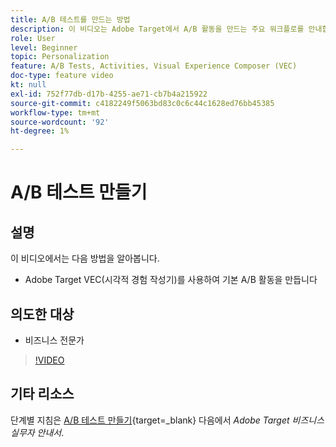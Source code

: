 ```yaml
---
title: A/B 테스트를 만드는 방법
description: 이 비디오는 Adobe Target에서 A/B 활동을 만드는 주요 워크플로를 안내합니다. 이 비디오를 통해 VEC(시각적 경험 작성기)를 사용하여 기본 A/B 활동을 만드는 방법에 대해 알아보십시오.
role: User
level: Beginner
topic: Personalization
feature: A/B Tests, Activities, Visual Experience Composer (VEC)
doc-type: feature video
kt: null
exl-id: 752f77db-d17b-4255-ae71-cb7b4a215922
source-git-commit: c4182249f5063bd83c0c6c44c1628ed76bb45385
workflow-type: tm+mt
source-wordcount: '92'
ht-degree: 1%

---
```


# A/B 테스트 만들기

## 설명

이 비디오에서는 다음 방법을 알아봅니다.

* Adobe Target VEC(시각적 경험 작성기)를 사용하여 기본 A/B 활동을 만듭니다

## 의도한 대상

* 비즈니스 전문가

>[!VIDEO](https://video.tv.adobe.com/v/17391/?quality=12)

## 기타 리소스

단계별 지침은 [A/B 테스트 만들기](https://experienceleague.adobe.com/docs/target/using/activities/abtest/create/test-create-ab.html){target=_blank} 다음에서 *Adobe Target 비즈니스 실무자 안내서*.
